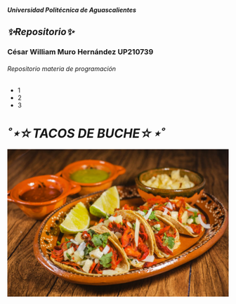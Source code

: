 ##### Universidad Politécnica de Aguascalientes

## ___✨Repositorio✨___
### César William Muro Hernández UP210739

###### Repositorio materia de programación
- 1
- 2
- 3

# ___˚⋆☆TACOS DE BUCHE☆⋆˚___
![):](imagen/shutterstock_1022498464.jpg)
